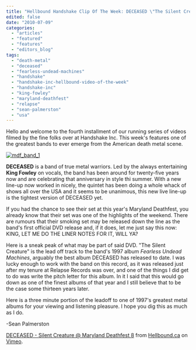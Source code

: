 ```yaml
---
title: "Hellbound Handshake Clip Of The Week: DECEASED \"The Silent Creature\" Live at MDF 2010"
edited: false
date: "2010-07-09"
categories:
  - "articles"
  - "featured"
  - "features"
  - "editors_blog"
tags:
  - "death-metal"
  - "deceased"
  - "fearless-undead-machines"
  - "handshake"
  - "handshake-inc-hellbound-video-of-the-week"
  - "handshake-inc"
  - "king-fowley"
  - "maryland-deathfest"
  - "relapse"
  - "sean-palmerston"
  - "usa"
---
```


Hello and welcome to the fourth installment of our running series of videos filmed by the fine folks over at Handshake Inc. This week's features one of the greatest bands to ever emerge from the American death metal scene.

[![mdf_band_1](http://www.hellbound.ca/wp-content/uploads/2010/07/mdf_band_1-300x199.jpg "mdf_band_1")](http://www.hellbound.ca/wp-content/uploads/2010/07/mdf_band_1.jpg)

**DECEASED** is a band of true metal warriors. Led by the always entertaining **King Fowley** on vocals, the band has been around for twenty-five years now and are celebrating that anniversary in style thi summer. With a new line-up now worked in nicely, the quintet has been doing a whole whack of shows all over the USA and it seems to be unanimous, this new live line-up is the tightest version of DECEASED yet.

If you had the chance to see their set at this year's Maryland Deathfest, you already know that their set was one of the highlights of the weekend. There are rumours that their smoking set may be released down the line as the band's first official DVD release and, if it does, let me just say this now: KING, LET ME DO THE LINER NOTES FOR IT, WILL YA?

Here is a sneak peak of what may be part of said DVD. "The Silent Creature" is the lead off track to the band's 1997 album _Fearless Undead Machines_, arguably the best album DECEASED has released to date. I was lucky enough to work with the band on this record, as it was released just after my tenure at Relapse Records was over, and one of the things I did get to do was write the pitch letter for this album. In it I said that this would go down as one of the finest albums of that year and I still believe that to be the case some thirteen years later.

Here is a three minute portion of the leadoff to one of 1997's greatest metal albums for your viewing and listening pleasure. I hope you dig this as much as I do.

\-Sean Palmerston

[DECEASED - Silent Creature @ Maryland Deathfest 8](http://vimeo.com/13210726) from [Hellbound.ca](http://vimeo.com/hellbound) on [Vimeo](http://vimeo.com).
